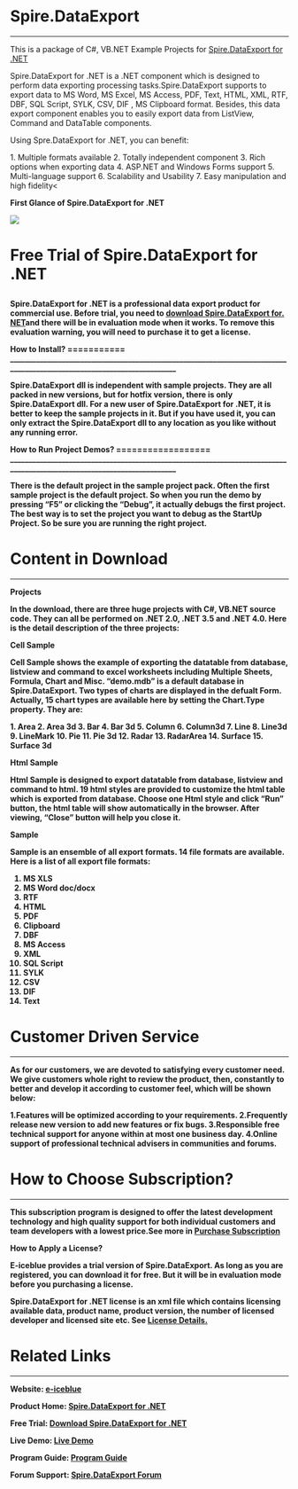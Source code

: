 Spire.DataExport
================
---------------------------------------------------------------------------------------------------------------------
This is a package of C#, VB.NET Example Projects for <a href="http://www.e-iceblue.com/Introduce/data-export-for-net-intro.html">Spire.DataExport for .NET</a></p>

Spire.DataExport for .NET is a .NET component which is designed to perform data exporting processing tasks.Spire.DataExport  supports to export data to MS Word, MS Excel, MS Access, PDF, Text, HTML, XML, RTF, DBF, SQL Script, SYLK, CSV, DIF , MS Clipboard format. Besides, this data export component enables you to easily export data from ListView, Command and DataTable components.

<p>Using Spre.DataExport for .NET, you can benefit:</p>
1. Multiple formats available
2. Totally independent component
3. Rich options when exporting data
4. ASP.NET and Windows Forms support
5. Multi-language support
6. Scalability and Usability
7. Easy manipulation and high fidelity<

<strong><p>First Glance of Spire.DataExport for .NET<strong></p>
<img src="http://sphotos-a.xx.fbcdn.net/hphotos-ash4/3711_430325753682064_1041484155_n.jpg">

<strong><p>Free Trial of Spire.DataExport for .NET<strong></p>
================
<p>Spire.DataExport for .NET is a professional data export product for commercial use. Before trial, you need to <a href="http://www.e-iceblue.com/Download/download-dataexport-for-net-now.html">download Spire.DataExport for. NET</a>and there will be in evaluation mode when it works.  To remove this evaluation warning, you will need to purchase it to get a license.</p>
How to Install?
===========
________________________________________________________________________________________________________________________
<p>Spire.DataExport dll is independent with sample projects. They are all packed in new versions, but for hotfix version, there is only Spire.DataExport dll. For a new user of Spire.DataExport for .NET, it is better to keep the sample projects in it. But if you have used it, you can only extract the Spire.DataExport dll to any location as you like without any running error.</p>
How to Run Project Demos?
==================
________________________________________________________________________________________________________________________
<p>There is the default project in the sample project pack. Often the first sample project is the default project. So when you run the demo by pressing “F5” or clicking the “Debug”, it actually debugs the first project. The best way is to set the project you want to debug as the StartUp Project. So be sure you are running the right project.</p>

Content in Download
================
________________________________________________________________________________________________________________________
<strong><p>Projects<strong></p>
<p>In the download, there are three huge projects with C#, VB.NET source code. They can all be performed on .NET 2.0, .NET 3.5 and .NET 4.0. Here is the detail description of the three projects:</p>
<strong><p>Cell Sample<strong></p>
<p>Cell Sample shows the example of exporting the datatable from database, listview and command to excel worksheets including Multiple Sheets, Formula, Chart and Misc. “demo.mdb” is a default database in Spire.DataExport. Two types of charts are displayed in the defualt Form. Actually, 15 chart types are available here by setting the Chart.Type property. They are:</p>
1. Area
2. Area 3d
3. Bar
4. Bar 3d
5. Column
6. Column3d
7. Line
8. Line3d
9. LineMark
10. Pie
11. Pie 3d
12. Radar
13. RadarArea
14. Surface
15. Surface 3d

<strong>Html Sample<strong>

Html Sample is designed to export datatable from database, listview and command to html. 19 html styles are provided to customize the html table which is exported from database. Choose one Html style and click “Run” button, the html table will show automatically in the browser. After viewing, “Close” button will help you close it.

<strong>Sample<strong>

Sample is an ensemble of all export formats. 14 file formats are available. Here is a list of all export file formats:

1. MS XLS
2. MS Word doc/docx
3. RTF
4. HTML
5. PDF
6. Clipboard
7. DBF
8. MS Access
9. XML
10. SQL Script
11. SYLK
12. CSV
13. DIF
14. Text

Customer Driven Service
================
________________________________________________________________________________________________________________________
<p>As for our customers, we are devoted to satisfying every customer need. We give customers whole right to review the product, then, constantly to better and develop it according to customer feel, which will be shown below:</p>
1.Features will be optimized according to your requirements.
2.Frequently release new version to add new features or fix bugs.
3.Responsible free technical support for anyone within at most one business day.
4.Online support of professional technical advisers in communities and forums.

How to Choose Subscription?
================
________________________________________________________________________________________________________________________
<p>This subscription program is designed to offer the latest development technology and high quality support for both individual customers and team developers with a lowest price.See more in <a href="http://www.e-iceblue.com/Knowledgebase/Licensing/Purchase-Subscription.html">Purchase Subscription</a></p>
<strong><p>How to Apply a License?<strong></p>
<p>E-iceblue provides a trial version of Spire.DataExport. As long as you are registered, you can download it for free. But it will be in evaluation mode before you purchasing a license.</p>
<p>Spire.DataExport for .NET license is an xml file which contains licensing available data, product name, product version, the number of licensed developer and licensed site etc. See <a href="http://www.e-iceblue.com/Knowledgebase/Licensing/Licensing.html">License Details.</a></p>

Related Links
=================
________________________________________________________________________________________________________________________
<strong><p>Website: <a href="http://www.e-iceblue.com">e-iceblue</a></p>
<strong><p>Product Home: <a href="http://www.e-iceblue.com/Introduce/data-export-for-net-intro.html">Spire.DataExport for .NET</a></p>
<strong><p>Free Trial: <a href="http://www.e-iceblue.com/Download/download-dataexport-for-net-now.html">Download Spire.DataExport for .NET</a></p>
<strong><p>Live Demo: <a href="http://www.e-iceblue.com/Knowledgebase/Spire.DataExport.html">Live Demo</a></p>
<strong><p>Program Guide: <a href="http://www.e-iceblue.com/Knowledgebase/Spire.DataExport/Program-Guide.html">Program Guide</a></p>
<strong><p>Forum Support: <a href="http://www.e-iceblue.com/forum/viewforum.php?f=1">Spire.DataExport Forum</a></p>
